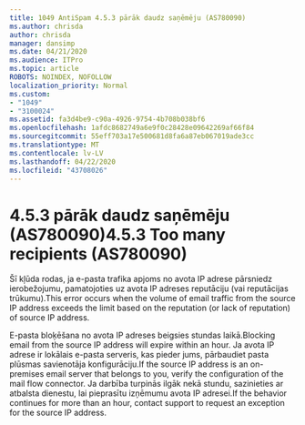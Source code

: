 ```yaml
---
title: 1049 AntiSpam 4.5.3 pārāk daudz saņēmēju (AS780090)
ms.author: chrisda
author: chrisda
manager: dansimp
ms.date: 04/21/2020
ms.audience: ITPro
ms.topic: article
ROBOTS: NOINDEX, NOFOLLOW
localization_priority: Normal
ms.custom:
- "1049"
- "3100024"
ms.assetid: fa3d4be9-c90a-4926-9754-4b708b038bf6
ms.openlocfilehash: 1afdc8682749a6e9f0c28428e09642269af66f84
ms.sourcegitcommit: 55eff703a17e500681d8fa6a87eb067019ade3cc
ms.translationtype: MT
ms.contentlocale: lv-LV
ms.lasthandoff: 04/22/2020
ms.locfileid: "43708026"
---
```

# <a name="453-too-many-recipients-as780090"></a><span data-ttu-id="58a62-102">4.5.3 pārāk daudz saņēmēju (AS780090)</span><span class="sxs-lookup"><span data-stu-id="58a62-102">4.5.3 Too many recipients (AS780090)</span></span>

<span data-ttu-id="58a62-103">Šī kļūda rodas, ja e-pasta trafika apjoms no avota IP adrese pārsniedz ierobežojumu, pamatojoties uz avota IP adreses reputāciju (vai reputācijas trūkumu).</span><span class="sxs-lookup"><span data-stu-id="58a62-103">This error occurs when the volume of email traffic from the source IP address exceeds the limit based on the reputation (or lack of reputation) of source IP address.</span></span>

<span data-ttu-id="58a62-104">E-pasta bloķēšana no avota IP adreses beigsies stundas laikā.</span><span class="sxs-lookup"><span data-stu-id="58a62-104">Blocking email from the source IP address will expire within an hour.</span></span> <span data-ttu-id="58a62-105">Ja avota IP adrese ir lokālais e-pasta serveris, kas pieder jums, pārbaudiet pasta plūsmas savienotāja konfigurāciju.</span><span class="sxs-lookup"><span data-stu-id="58a62-105">If the source IP address is an on-premises email server that belongs to you, verify the configuration of the mail flow connector.</span></span> <span data-ttu-id="58a62-106">Ja darbība turpinās ilgāk nekā stundu, sazinieties ar atbalsta dienestu, lai pieprasītu izņēmumu avota IP adresei.</span><span class="sxs-lookup"><span data-stu-id="58a62-106">If the behavior continues for more than an hour, contact support to request an exception for the source IP address.</span></span>
